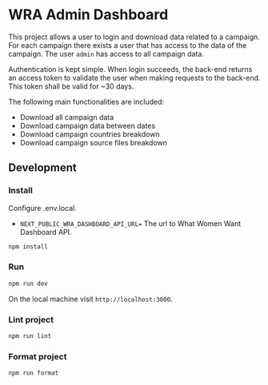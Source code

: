 # WRA Admin Dashboard

This project allows a user to login and download data related to a campaign. For each campaign there exists a user
that has access to the data of the campaign. The user `admin` has access to all campaign data.

Authentication is kept simple. When login succeeds, the back-end returns an access token to validate the user when
making requests to the back-end. This token shall be valid for ~30 days.

The following main functionalities are included:

- Download all campaign data
- Download campaign data between dates
- Download campaign countries breakdown
- Download campaign source files breakdown

## Development

### Install

Configure .env.local.

- `NEXT_PUBLIC_WRA_DASHBOARD_API_URL=` The url to What Women Want Dashboard API.

```bash
npm install
```

### Run

```bash
npm run dev
```

On the local machine visit `http://localhost:3000`.

### Lint project

```bash
npm run lint
```

### Format project

```bash
npm run format
```